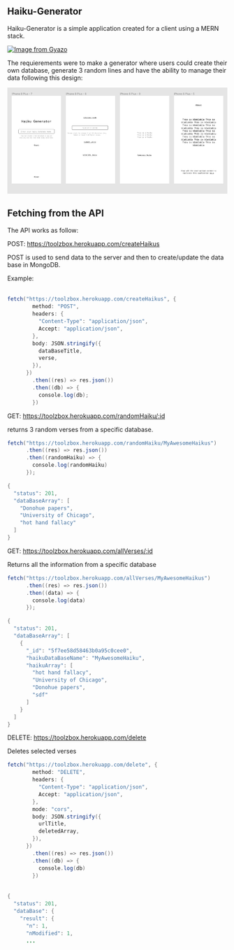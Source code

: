 ## Haiku-Generator

Haiku-Generator is a simple application created for a client using a MERN stack.

<a href="https://gyazo.com/d599404299d046733074e184bc96385b"><img src="https://i.gyazo.com/d599404299d046733074e184bc96385b.gif" alt="Image from Gyazo" width="576"/></a>

The requierements were to make a generator where users could create their own database, generate 3 random lines and have the ability to manage their data following this design:

![Alt text](client/public/FIGMA.png)

## Fetching from the API

The API works as follow:

POST: https://toolzbox.herokuapp.com/createHaikus

POST is used to send data to the server and then to create/update the data base in MongoDB.

Example:

```java

fetch("https://toolzbox.herokuapp.com/createHaikus", {
        method: "POST",
        headers: {
          "Content-Type": "application/json",
          Accept: "application/json",
        },
        body: JSON.stringify({
          dataBaseTitle,
          verse,
        }),
      })
        .then((res) => res.json())
        .then((db) => {
          console.log(db);
        })
```

GET: https://toolzbox.herokuapp.com/randomHaiku/:id

returns 3 random verses from a specific database.

```java
fetch("https://toolzbox.herokuapp.com/randomHaiku/MyAwesomeHaikus")
      .then((res) => res.json())
      .then((randomHaiku) => {
        console.log(randomHaiku)
      });
```

```java
{
  "status": 201,
  "dataBaseArray": [
    "Donohue papers",
    "University of Chicago",
    "hot hand fallacy"
  ]
}
```

GET: https://toolzbox.herokuapp.com/allVerses/:id

Returns all the information from a specific database

```java
fetch("https://toolzbox.herokuapp.com/allVerses/MyAwesomeHaikus")
      .then((res) => res.json())
      .then((data) => {
        console.log(data)
      });
```

```java
{
  "status": 201,
  "dataBaseArray": [
    {
      "_id": "5f7ee58d58463b0a95c0cee0",
      "haikuDataBaseName": "MyAwesomeHaiku",
      "haikuArray": [
        "hot hand fallacy",
        "University of Chicago",
        "Donohue papers",
        "sdf"
      ]
    }
  ]
}
```

DELETE: https://toolzbox.herokuapp.com/delete

Deletes selected verses

```java
fetch("https://toolzbox.herokuapp.com/delete", {
        method: "DELETE",
        headers: {
          "Content-Type": "application/json",
          Accept: "application/json",
        },
        mode: "cors",
        body: JSON.stringify({
          urlTitle,
          deletedArray,
        }),
      })
        .then((res) => res.json())
        .then((db) => {
          console.log(db)
        })
```

```java

{
  "status": 201,
  "dataBase": {
    "result": {
      "n": 1,
      "nModified": 1,
      ...
```

